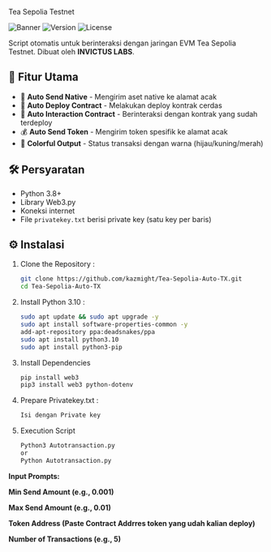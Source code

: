 Tea Sepolia Testnet

![Banner](https://img.shields.io/badge/Helper-EVM_Tea_Sepolia_Testnet-brightgreen)
![Version](https://img.shields.io/badge/Version-2.0-blue)
![License](https://img.shields.io/badge/License-MIT-orange)

Script otomatis untuk berinteraksi dengan jaringan EVM Tea Sepolia Testnet. Dibuat oleh **INVICTUS LABS**.

## 🌟 Fitur Utama

- 🚀 **Auto Send Native** - Mengirim aset native ke alamat acak
- 📜 **Auto Deploy Contract** - Melakukan deploy kontrak cerdas
- 🤖 **Auto Interaction Contract** - Berinteraksi dengan kontrak yang sudah terdeploy
- 💰 **Auto Send Token** - Mengirim token spesifik ke alamat acak
- 🎨 **Colorful Output** - Status transaksi dengan warna (hijau/kuning/merah)

## 🛠️ Persyaratan

- Python 3.8+
- Library Web3.py
- Koneksi internet
- File `privatekey.txt` berisi private key (satu key per baris)

## ⚙️ Instalasi

1. Clone the Repository :
   ```bash
   git clone https://github.com/kazmight/Tea-Sepolia-Auto-TX.git
   cd Tea-Sepolia-Auto-TX

2. Install Python 3.10 :
   ```bash
   sudo apt update && sudo apt upgrade -y
   sudo apt install software-properties-common -y
   add-apt-repository ppa:deadsnakes/ppa
   sudo apt install python3.10
   sudo apt install python3-pip

3. Install Dependencies
   ```bash
   pip install web3
   pip3 install web3 python-dotenv


4. Prepare Privatekey.txt :
   ```bash
   Isi dengan Private key 


2. Execution Script
   ```bash
   Python3 Autotransaction.py
   or 
   Python Autotransaction.py


**Input Prompts:**

**Min Send Amount (e.g., 0.001)**

**Max Send Amount (e.g., 0.01)**

**Token Address (Paste Contract Addrres token yang udah kalian deploy)**

**Number of Transactions (e.g., 5)**
